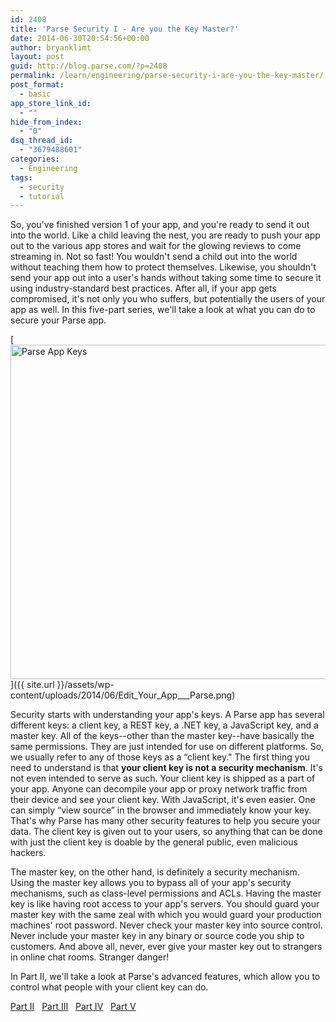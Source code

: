 ```yaml
---
id: 2408
title: 'Parse Security I - Are you the Key Master?'
date: 2014-06-30T20:54:56+00:00
author: bryanklimt
layout: post
guid: http://blog.parse.com/?p=2408
permalink: /learn/engineering/parse-security-i-are-you-the-key-master/
post_format:
  - basic
app_store_link_id:
  - ""
hide_from_index:
  - "0"
dsq_thread_id:
  - "3679488601"
categories:
  - Engineering
tags:
  - security
  - tutorial
---
```

So, you've finished version 1 of your app, and you're ready to send it out into the world. Like a child leaving the nest, you are ready to push your app out to the various app stores and wait for the glowing reviews to come streaming in. Not so fast! You wouldn't send a child out into the world without teaching them how to protect themselves. Likewise, you shouldn't send your app out into a user's hands without taking some time to secure it using industry-standard best practices. After all, if your app gets compromised, it's not only you who suffers, but potentially the users of your app as well. In this five-part series, we'll take a look at what you can do to secure your Parse app.

[<img class="alignright size-full wp-image-2409" src="{{ site.url }}/assets/wp-content/uploads/2014/06/Edit_Your_App___Parse.png" alt="Parse App Keys" width="971" height="535" />]({{ site.url }}/assets/wp-content/uploads/2014/06/Edit_Your_App___Parse.png)

Security starts with understanding your app's keys. A Parse app has several different keys: a client key, a REST key, a .NET key, a JavaScript key, and a master key. All of the keys--other than the master key--have basically the same permissions. They are just intended for use on different platforms. So, we usually refer to any of those keys as a “client key." The first thing you need to understand is that **your client key is not a security mechanism**. It's not even intended to serve as such. Your client key is shipped as a part of your app. Anyone can decompile your app or proxy network traffic from their device and see your client key. With JavaScript, it's even easier. One can simply “view source” in the browser and immediately know your key. That's why Parse has many other security features to help you secure your data. The client key is given out to your users, so anything that can be done with just the client key is doable by the general public, even malicious hackers.

The master key, on the other hand, is definitely a security mechanism. Using the master key allows you to bypass all of your app's security mechanisms, such as class-level permissions and ACLs. Having the master key is like having root access to your app's servers. You should guard your master key with the same zeal with which you would guard your production machines' root password. Never check your master key into source control. Never include your master key in any binary or source code you ship to customers. And above all, never, ever give your master key out to strangers in online chat rooms. Stranger danger!

In Part II, we'll take a look at Parse's advanced features, which allow you to control what people with your client key can do.

<span style="text-decoration: underline;"><a href="http://blog.parse.com/2014/07/07/parse-security-ii-class-hysteria/" target="_blank">Part II</a></span>   <span style="text-decoration: underline;"><a href="http://blog.parse.com/2014/07/14/parse-security-iii-are-you-on-the-list/" target="_blank">Part III</a></span>   <span style="text-decoration: underline;"><a href="http://blog.parse.com/2014/07/21/parse-security-iv-ahead-in-the-cloud/" target="_blank">Part IV</a></span>   <span style="text-decoration: underline;"><a href="http://blog.parse.com/2014/07/28/parse-security-v-how-to-make-friends/" target="_blank">Part V</a></span>